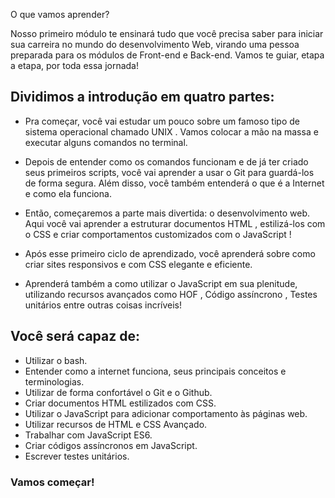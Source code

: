  O que vamos aprender?

Nosso primeiro módulo te ensinará tudo que você precisa saber para iniciar sua carreira no mundo do desenvolvimento Web, virando uma pessoa preparada para os módulos de Front-end e Back-end. Vamos te guiar, etapa a etapa, por toda essa jornada!

## Dividimos a introdução em quatro partes:

- Pra começar, você vai estudar um pouco sobre um famoso tipo de sistema operacional chamado UNIX . Vamos colocar a mão na massa e executar alguns comandos no terminal.

- Depois de entender como os comandos funcionam e de já ter criado seus primeiros scripts, você vai aprender a usar o Git para guardá-los de forma segura. Além disso, você também entenderá o que é a Internet e como ela funciona.

- Então, começaremos a parte mais divertida: o desenvolvimento web. Aqui você vai aprender a estruturar documentos HTML , estilizá-los com o CSS e criar comportamentos customizados com o JavaScript !

- Após esse primeiro ciclo de aprendizado, você aprenderá sobre como criar sites responsivos e com CSS elegante e eficiente.

- Aprenderá também a como utilizar o JavaScript em sua plenitude, utilizando recursos avançados como HOF , Código assíncrono , Testes unitários entre outras coisas incríveis!

## Você será capaz de:

- Utilizar o bash.
- Entender como a internet funciona, seus principais conceitos e terminologias.
- Utilizar de forma confortável o Git e o Github.
- Criar documentos HTML estilizados com CSS.
- Utilizar o JavaScript para adicionar comportamento às páginas web.
- Utilizar recursos de HTML e CSS Avançado.
- Trabalhar com JavaScript ES6.
- Criar códigos assíncronos em JavaScript.
- Escrever testes unitários.

### Vamos começar!